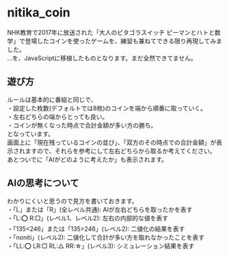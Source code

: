 # nitika_coin
NHK教育で2017年に放送された「大人のピタゴラスイッチ ピーマンとハトと数学」で登場したコインを使ったゲームを、練習も兼ねてできる限り再現してみました。  
…を、JavaScriptに移植したものとなります。まだ全然できてません。  

## 遊び方  
ルールは基本的に番組と同じで、  
・設定した枚数(デフォルトでは8枚)のコインを端から順番に取っていく。  
・左右どちらの端からとっても良い。  
・コインが無くなった時点で合計金額が多い方の勝ち。  
となっています。  
画面上に「現在残っているコインの並び」、「双方のその時点での合計金額」が表示されますので、それらを参考にして左右どちらから取るか考えてください。  
あとついでに「AIがどのように考えたか」も表示されます。  
  
## AIの思考について
わかりにくいと思うので見方を書いておきます。  
・「L」または「R」(全レベル共通): AIが左右どちらを取ったかを表す  
・「L:⭕ R:□」(レベル1、レベル2): 左右の内部的な値を表す  
・「135<246」または「135>246」(レベル2): 二値化の結果を表す  
・「noniti」(レベル2): 二値化して合計が多い方を取れなかったことを表す  
・「LL:⭕ LR:□ RL:△ RR:☆」(レベル3): シミュレーション結果を表す  
